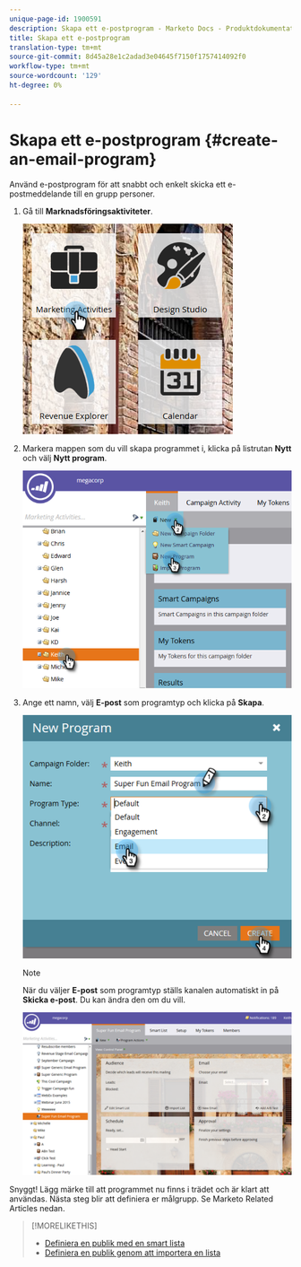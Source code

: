 ```yaml
---
unique-page-id: 1900591
description: Skapa ett e-postprogram - Marketo Docs - Produktdokumentation
title: Skapa ett e-postprogram
translation-type: tm+mt
source-git-commit: 8d45a28e1c2adad3e04645f7150f1757414092f0
workflow-type: tm+mt
source-wordcount: '129'
ht-degree: 0%

---
```



# Skapa ett e-postprogram {#create-an-email-program}

Använd e-postprogram för att snabbt och enkelt skicka ett e-postmeddelande till en grupp personer.

1. Gå till **Marknadsföringsaktiviteter**.

   ![](assets/one.png)

1. Markera mappen som du vill skapa programmet i, klicka på listrutan **Nytt** och välj **Nytt program**.

   ![](assets/two.png)

1. Ange ett namn, välj **E-post** som programtyp och klicka på **Skapa**.

   ![](assets/three.png)

   >[!NOTE]
   >
   >När du väljer **E-post** som programtyp ställs kanalen automatiskt in på **Skicka e-post**. Du kan ändra den om du vill.

   ![](assets/four.png)

Snyggt! Lägg märke till att programmet nu finns i trädet och är klart att användas. Nästa steg blir att definiera er målgrupp. Se Marketo Related Articles nedan.

>[!MORELIKETHIS]
>
>* [Definiera en publik med en smart lista](/help/marketo/product-docs/email-marketing/email-programs/managing-people-in-email-programs/define-an-audience-with-a-smart-list.md)
>* [Definiera en publik genom att importera en lista](/help/marketo/product-docs/email-marketing/email-programs/managing-people-in-email-programs/define-an-audience-by-importing-a-list.md)

